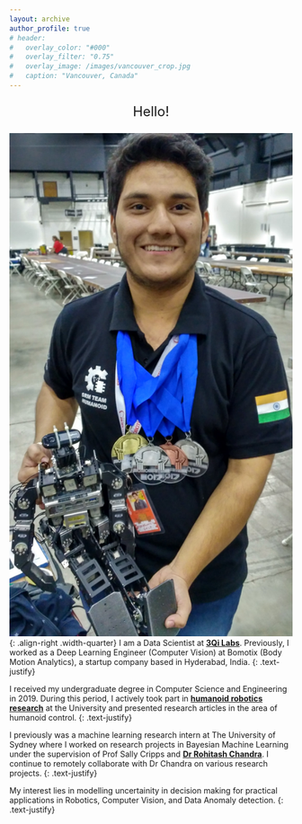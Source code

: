 ```yaml
---
layout: archive
author_profile: true
# header:
#   overlay_color: "#000"
#   overlay_filter: "0.75"
#   overlay_image: /images/vancouver_crop.jpg
#   caption: "Vancouver, Canada"
---
```

<p style="text-align: center; font-size:24px;"> Hello! </p>

![demo](/images/awards/Robogames17_2.jpg){: .align-right .width-quarter}
I am a Data Scientist at **[3Qi Labs](http://www.3qilabs.com/)**. Previously, I worked as a Deep Learning Engineer (Computer Vision) at Bomotix (Body Motion Analytics), a startup company based in Hyderabad, India.
{: .text-justify}

I received my undergraduate degree in Computer Science and Engineering in 2019. During this period, I actively took part in **[humanoid robotics research](https://www.srmist.edu.in/students-gateway/about-us-humanoid)** at the University and presented research articles in the area of humanoid control.
{: .text-justify}

I previously was a machine learning research intern at The University of Sydney where I worked on research projects in Bayesian Machine Learning under the supervision of Prof Sally Cripps and **[Dr Rohitash Chandra](https://research.unsw.edu.au/people/dr-rohitash-chandra)**. I continue to remotely collaborate with Dr Chandra on various research projects.
{: .text-justify}

My interest lies in modelling uncertainity in decision making for practical applications in Robotics, Computer Vision, and Data Anomaly detection.
{: .text-justify}